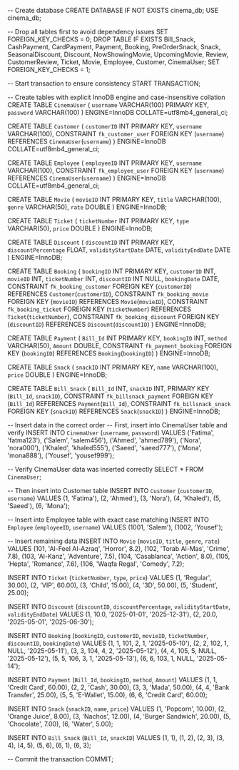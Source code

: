 -- Create database
CREATE DATABASE IF NOT EXISTS cinema_db;
USE cinema_db;

-- Drop all tables first to avoid dependency issues
SET FOREIGN_KEY_CHECKS = 0;
DROP TABLE IF EXISTS Bill_Snack, CashPayment, CardPayment, Payment, Booking, 
                     PreOrderSnack, Snack, SeasonalDiscount, Discount, 
                     NowShowingMovie, UpcomingMovie, Review, CustomerReview, 
                     Ticket, Movie, Employee, Customer, CinemaUser;
SET FOREIGN_KEY_CHECKS = 1;

-- Start transaction to ensure consistency
START TRANSACTION;

-- Create tables with explicit InnoDB engine and case-insensitive collation
CREATE TABLE `CinemaUser` (
    `username` VARCHAR(100) PRIMARY KEY,
    `password` VARCHAR(100)
) ENGINE=InnoDB COLLATE=utf8mb4_general_ci;

CREATE TABLE `Customer` (
    `customerID` INT PRIMARY KEY,
    `username` VARCHAR(100),
    CONSTRAINT `fk_customer_user` 
    FOREIGN KEY (`username`) REFERENCES `CinemaUser`(`username`)
) ENGINE=InnoDB COLLATE=utf8mb4_general_ci;

CREATE TABLE `Employee` (
    `employeeID` INT PRIMARY KEY,
    `username` VARCHAR(100),
    CONSTRAINT `fk_employee_user`
    FOREIGN KEY (`username`) REFERENCES `CinemaUser`(`username`)
) ENGINE=InnoDB COLLATE=utf8mb4_general_ci;

CREATE TABLE `Movie` (
    `movieID` INT PRIMARY KEY,
    `title` VARCHAR(100),
    `genre` VARCHAR(50),
    `rate` DOUBLE
) ENGINE=InnoDB;

CREATE TABLE `Ticket` (
    `ticketNumber` INT PRIMARY KEY,
    `type` VARCHAR(50),
    `price` DOUBLE
) ENGINE=InnoDB;

CREATE TABLE `Discount` (
    `discountID` INT PRIMARY KEY,
    `discountPercentage` FLOAT,
    `validityStartDate` DATE,
    `validityEndDate` DATE
) ENGINE=InnoDB;

CREATE TABLE `Booking` (
    `bookingID` INT PRIMARY KEY,
    `customerID` INT,
    `movieID` INT,
    `ticketNumber` INT,
    `discountID` INT NULL,
    `bookingDate` DATE,
    CONSTRAINT `fk_booking_customer`
    FOREIGN KEY (`customerID`) REFERENCES `Customer`(`customerID`),
    CONSTRAINT `fk_booking_movie`
    FOREIGN KEY (`movieID`) REFERENCES `Movie`(`movieID`),
    CONSTRAINT `fk_booking_ticket`
    FOREIGN KEY (`ticketNumber`) REFERENCES `Ticket`(`ticketNumber`),
    CONSTRAINT `fk_booking_discount`
    FOREIGN KEY (`discountID`) REFERENCES `Discount`(`discountID`)
) ENGINE=InnoDB;

CREATE TABLE `Payment` (
    `Bill_Id` INT PRIMARY KEY,
    `bookingID` INT,
    `method` VARCHAR(50),
    `Amount` DOUBLE,
    CONSTRAINT `fk_payment_booking`
    FOREIGN KEY (`bookingID`) REFERENCES `Booking`(`bookingID`)
) ENGINE=InnoDB;

CREATE TABLE `Snack` (
    `snackID` INT PRIMARY KEY,
    `name` VARCHAR(100),
    `price` DOUBLE
) ENGINE=InnoDB;

CREATE TABLE `Bill_Snack` (
    `Bill_Id` INT,
    `snackID` INT,
    PRIMARY KEY (`Bill_Id`, `snackID`),
    CONSTRAINT `fk_billsnack_payment`
    FOREIGN KEY (`Bill_Id`) REFERENCES `Payment`(`Bill_Id`),
    CONSTRAINT `fk_billsnack_snack`
    FOREIGN KEY (`snackID`) REFERENCES `Snack`(`snackID`)
) ENGINE=InnoDB;

-- Insert data in the correct order
-- First, insert into CinemaUser table and verify
INSERT INTO `CinemaUser` (`username`, `password`) VALUES
('Fatima', 'fatma123'),
('Salem', 'salem456'),
('Ahmed', 'ahmed789'),
('Nora', 'nora000'),
('Khaled', 'khaled555'),
('Saeed', 'saeed777'),
('Mona', 'mona888'),
('Yousef', 'yousef999');

-- Verify CinemaUser data was inserted correctly
SELECT * FROM `CinemaUser`;

-- Then insert into Customer table
INSERT INTO `Customer` (`customerID`, `username`) VALUES
(1, 'Fatima'),
(2, 'Ahmed'),
(3, 'Nora'),
(4, 'Khaled'),
(5, 'Saeed'),
(6, 'Mona');

-- Insert into Employee table with exact case matching
INSERT INTO `Employee` (`employeeID`, `username`) VALUES
(1001, 'Salem'),
(1002, 'Yousef');

-- Insert remaining data
INSERT INTO `Movie` (`movieID`, `title`, `genre`, `rate`) VALUES
(101, 'Al-Feel Al-Azraq', 'Horror', 8.2),
(102, 'Torab Al-Mas', 'Crime', 7.8),
(103, 'Al-Kanz', 'Adventure', 7.5),
(104, 'Casablanca', 'Action', 8.0),
(105, 'Hepta', 'Romance', 7.6),
(106, 'Waqfa Regal', 'Comedy', 7.2);

INSERT INTO `Ticket` (`ticketNumber`, `type`, `price`) VALUES
(1, 'Regular', 30.00),
(2, 'VIP', 60.00),
(3, 'Child', 15.00),
(4, '3D', 50.00),
(5, 'Student', 25.00);

INSERT INTO `Discount` (`discountID`, `discountPercentage`, `validityStartDate`, `validityEndDate`) VALUES
(1, 10.0, '2025-01-01', '2025-12-31'),
(2, 20.0, '2025-05-01', '2025-06-30');

INSERT INTO `Booking` (`bookingID`, `customerID`, `movieID`, `ticketNumber`, `discountID`, `bookingDate`) VALUES
(1, 1, 101, 2, 1, '2025-05-10'),
(2, 2, 102, 1, NULL, '2025-05-11'),
(3, 3, 104, 4, 2, '2025-05-12'),
(4, 4, 105, 5, NULL, '2025-05-12'),
(5, 5, 106, 3, 1, '2025-05-13'),
(6, 6, 103, 1, NULL, '2025-05-14');

INSERT INTO `Payment` (`Bill_Id`, `bookingID`, `method`, `Amount`) VALUES
(1, 1, 'Credit Card', 60.00),
(2, 2, 'Cash', 30.00),
(3, 3, 'Mada', 50.00),
(4, 4, 'Bank Transfer', 25.00),
(5, 5, 'E-Wallet', 15.00),
(6, 6, 'Credit Card', 60.00);

INSERT INTO `Snack` (`snackID`, `name`, `price`) VALUES
(1, 'Popcorn', 10.00),
(2, 'Orange Juice', 8.00),
(3, 'Nachos', 12.00),
(4, 'Burger Sandwich', 20.00),
(5, 'Chocolate', 7.00),
(6, 'Water', 5.00);

INSERT INTO `Bill_Snack` (`Bill_Id`, `snackID`) VALUES
(1, 1),
(1, 2),
(2, 3),
(3, 4),
(4, 5),
(5, 6),
(6, 1),
(6, 3);

-- Commit the transaction
COMMIT;
